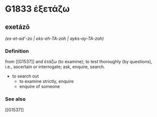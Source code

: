 # G1833 ἐξετάζω

## exetázō

_(ex-et-ad'-zo | eks-eh-TA-zoh | ayks-ay-TA-zoh)_

### Definition

from [[G1537]] and ἐτάζω (to examine); to test thoroughly (by questions), i.e., ascertain or interrogate; ask, enquire, search.

- to search out
  - to examine strictly, enquire
  - enquire of someone

### See also

[[G1537]]

